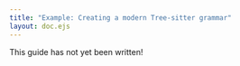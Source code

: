 ```yaml
---
title: "Example: Creating a modern Tree-sitter grammar"
layout: doc.ejs
---
```


This guide has not yet been written!
